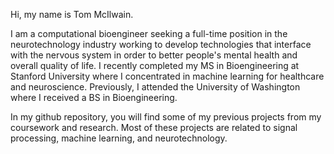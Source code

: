 Hi, my name is Tom McIlwain.

I am a computational bioengineer seeking a full-time position in the neurotechnology industry working to develop technologies that interface with the nervous system in order to better people's mental health and overall quality of life. I recently completed my MS in Bioengineering at Stanford University where I concentrated in machine learning for healthcare and neuroscience. Previously, I attended the University of Washington where I received a BS in Bioengineering.

In my github repository, you will find some of my previous projects from my coursework and research. Most of these projects are related to signal processing, machine learning, and neurotechnology.
